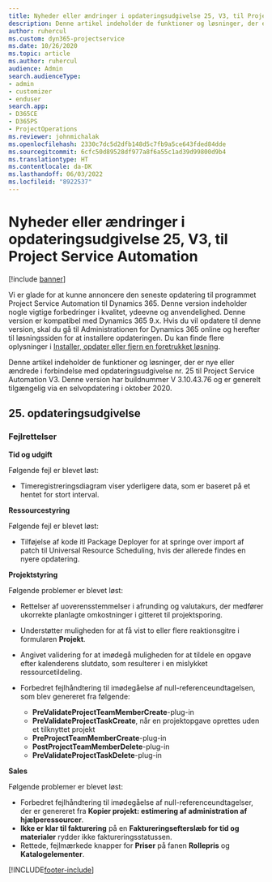 ```yaml
---
title: Nyheder eller ændringer i opdateringsudgivelse 25, V3, til Project Service Automation
description: Denne artikel indeholder de funktioner og løsninger, der er tilgængelige i forbindelse med opdateringsudgivelse nr. 25 til Project Service Automation, V3.
author: ruhercul
ms.custom: dyn365-projectservice
ms.date: 10/26/2020
ms.topic: article
ms.author: ruhercul
audience: Admin
search.audienceType:
- admin
- customizer
- enduser
search.app:
- D365CE
- D365PS
- ProjectOperations
ms.reviewer: johnmichalak
ms.openlocfilehash: 2330c7dc5d2dfb148d5c7fb9a5ce643fded84dde
ms.sourcegitcommit: 6cfc50d89528df977a8f6a55c1ad39d99800d9b4
ms.translationtype: HT
ms.contentlocale: da-DK
ms.lasthandoff: 06/03/2022
ms.locfileid: "8922537"
---
```

# <a name="whats-new-or-changed-in-project-service-automation-update-release-25-v3"></a>Nyheder eller ændringer i opdateringsudgivelse 25, V3, til Project Service Automation

[!include [banner](../includes/psa-now-project-operations.md)]

Vi er glade for at kunne annoncere den seneste opdatering til programmet Project Service Automation til Dynamics 365. Denne version indeholder nogle vigtige forbedringer i kvalitet, ydeevne og anvendelighed. Denne version er kompatibel med Dynamics 365 9.x. Hvis du vil opdatere til denne version, skal du gå til Administrationen for Dynamics 365 online og herefter til løsningssiden for at installere opdateringen. Du kan finde flere oplysninger i [Installer, opdater eller fjern en foretrukket løsning](/power-platform/admin/install-remove-preferred-solution).

Denne artikel indeholder de funktioner og løsninger, der er nye eller ændrede i forbindelse med opdateringsudgivelse nr. 25 til Project Service Automation V3. Denne version har buildnummer V 3.10.43.76 og er generelt tilgængelig via en selvopdatering i oktober 2020.

## <a name="update-release-25"></a>25. opdateringsudgivelse

### <a name="bug-fixes"></a>Fejlrettelser

**Tid og udgift**

Følgende fejl er blevet løst:

- Timeregistreringsdiagram viser yderligere data, som er baseret på et hentet for stort interval.

**Ressourcestyring**

Følgende fejl er blevet løst:

- Tilføjelse af kode itl Package Deployer for at springe over import af patch til Universal Resource Scheduling, hvis der allerede findes en nyere opdatering.

**Projektstyring**

Følgende problemer er blevet løst:

- Rettelser af uoverensstemmelser i afrunding og valutakurs, der medfører ukorrekte planlagte omkostninger i gitteret til projektsporing.
- Understøtter muligheden for at få vist to eller flere reaktionsgitre i formularen **Projekt**.
- Angivet validering for at imødegå muligheden for at tildele en opgave efter kalenderens slutdato, som resulterer i en mislykket ressourcetildeling.
- Forbedret fejlhåndtering til imødegåelse af null-referenceundtagelsen, som blev genereret fra følgende:

    - **PreValidateProjectTeamMemberCreate**-plug-in
    - **PreValidateProjectTaskCreate**, når en projektopgave oprettes uden et tilknyttet projekt
    - **PreProjectTeamMemberCreate**-plug-in
    - **PostProjectTeamMemberDelete**-plug-in
    - **PreValidateProjectTaskDelete**-plug-in

**Sales**

Følgende problemer er blevet løst:

- Forbedret fejlhåndtering til imødegåelse af null-referenceundtagelser, der er genereret fra **Kopier projekt: estimering af administration af hjælperessourcer**.
- **Ikke er klar til fakturering** på en **Faktureringsefterslæb for tid og materialer** rydder ikke faktureringsstatussen.
- Rettede, fejlmærkede knapper for **Priser** på fanen **Rollepris** og **Katalogelementer**.


[!INCLUDE[footer-include](../includes/footer-banner.md)]
